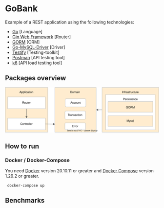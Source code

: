 # GoBank

Example of a REST application using the following technologies:

- [Go](https://go.dev/) [Language]
- [Gin Web Framework](https://github.com/gin-gonic/gin) [Router]
- [GORM](https://github.com/go-gorm/gorm) [ORM]
- [Go-MySQL-Driver](https://github.com/go-sql-driver/mysql) [Driver]
- [Testify](https://github.com/stretchr/testify) [Testing-toolkit]
- [Postman](https://www.postman.com/) [API testing tool]
- [k6](https://k6.io/) [API load testing tool]

## Packages overview
![](./documentation/images/packages.svg)

## How to run

### Docker / Docker-Compose
You need [Docker](https://docs.docker.com/engine/install/) version 20.10.11 or greater and [Docker Compose](https://docs.docker.com/compose/install/) version 1.29.2 or greater.

     docker-compose up

## Benchmarks